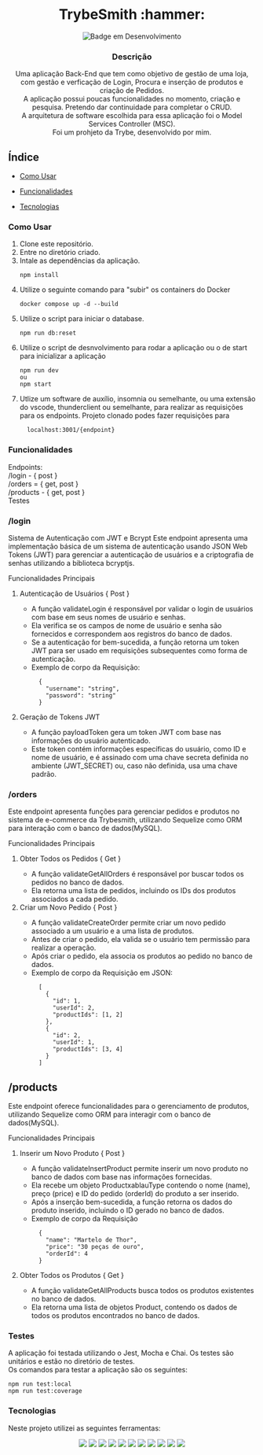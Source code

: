 <h1 align="center"> TrybeSmith :hammer: </h1>

<div align="center"> 
  
  ![Badge em Desenvolvimento](http://img.shields.io/static/v1?label=STATUS&message=EM%20DESENVOLVIMENTO&color=GREEN&style=for-the-badge)

</div>

<div align="center">
  <h3>Descrição</h3>
  <p>
    Uma aplicação Back-End que tem como objetivo de gestão de uma loja, com gestão e verficação de Login, Procura e inserção de produtos e criação de Pedidos.<br>
    A aplicação possui poucas funcionalidades no momento, criação e pesquisa. Pretendo dar continuidade para completar o CRUD.<br>
    A arquitetura de software escolhida para essa aplicação foi o Model Services Controller (MSC).<br>
    Foi um prohjeto da Trybe, desenvolvido por mim.
  </p>
</div>

## Índice

- [Como Usar](#como-usar)
  
- [Funcionalidades](#funcionalidades)
  
- [Tecnologias](#tecnologias)

### Como Usar

    
<p>
  <ol>
    <li>
      Clone este repositório.
    </li>
    <li>
      Entre no diretório criado.
    </li>
    <li>
      Intale as dependências da aplicação.
      
    npm install
      
            
  </li>
  <li>
    Utilize o seguinte comando para "subir" os containers do Docker

    docker compose up -d --build
        
  </li>
  <li>
    Utilize o script para iniciar o database.

    npm run db:reset
    
  </li>
  <li>
    Utilize o script de desnvolvimento para rodar a aplicação ou o de start para inicializar a aplicação

    npm run dev
    ou
    npm start
    
  </li>
  <li>
    Utlize um software de auxílio, insomnia ou semelhante, ou uma extensão do vscode, thunderclient ou semelhante, para realizar as requisições para os endpoints. Projeto clonado podes fazer requisições para

      localhost:3001/{endpoint}
    
  </li>
  </ol>
</p>

### Funcionalidades

Endpoints:<br>
/login - { post }<br>
/orders = { get, post }<br> 
/products - { get, post }<br>
Testes

### /login

Sistema de Autenticação com JWT e Bcrypt
Este endpoint apresenta uma implementação básica de um sistema de autenticação usando JSON Web Tokens (JWT) para gerenciar a autenticação de usuários e a criptografia de senhas utilizando a biblioteca bcryptjs.<br>

Funcionalidades Principais
<ol>
  <li>Autenticação de Usuários { Post } </li>
  <ul>
    <li>
      A função validateLogin é responsável por validar o login de usuários com base em seus nomes de usuário e senhas.
    </li>
    <li>
      Ela verifica se os campos de nome de usuário e senha são fornecidos e correspondem aos registros do banco de dados.
    </li>
    <li>
      Se a autenticação for bem-sucedida, a função retorna um token JWT para ser usado em requisições subsequentes como forma de autenticação.
    </li>
    <li>
      Exemplo de corpo da Requisição:
      
      {
        "username": "string",
        "password": "string"
      }
      
    
</li>
  </ul>
  <li>Geração de Tokens JWT</li>
  <ul>
    <li>
      A função payloadToken gera um token JWT com base nas informações do usuário autenticado.
    </li>
    <li>
      Este token contém informações específicas do usuário, como ID e nome de usuário, e é assinado com uma chave secreta definida no ambiente (JWT_SECRET) ou, caso não definida, usa uma chave padrão.
    </li>
  </ul>
</ol>

### /orders

Este endpoint apresenta funções para gerenciar pedidos e produtos no sistema de e-commerce da Trybesmith, utilizando Sequelize como ORM para interação com o banco de dados(MySQL).

Funcionalidades Principais
<ol>
  <li>Obter Todos os Pedidos { Get }</li>
  <ul>
    <li>
      A função validateGetAllOrders é responsável por buscar todos os pedidos no banco de dados.
    </li>
    <li>
      Ela retorna uma lista de pedidos, incluindo os IDs dos produtos associados a cada pedido.
    </li>
  </ul>
  <li>Criar um Novo Pedido { Post } </li>
  <ul>
    <li>
      A função validateCreateOrder permite criar um novo pedido associado a um usuário e a uma lista de produtos.
    </li>
    <li>
      Antes de criar o pedido, ela valida se o usuário tem permissão para realizar a operação.
    </li>
    <li>
      Após criar o pedido, ela associa os produtos ao pedido no banco de dados.
    </li>
    <li>
      Exemplo de corpo da Requisição em JSON:

      [
        {
          "id": 1,
          "userId": 2,
          "productIds": [1, 2]
        },
        {
          "id": 2,
          "userId": 1,
          "productIds": [3, 4]
        }
      ]
    
</li>
  </ul>
</ol>

## /products

Este endpoint oferece funcionalidades para o gerenciamento de produtos, utilizando Sequelize como ORM para interagir com o banco de dados(MySQL).

Funcionalidades Principais
<ol>
  <li>Inserir um Novo Produto { Post }
</li>
  <ul>
    <li>
      A função validateInsertProduct permite inserir um novo produto no banco de dados com base nas informações fornecidas.
    </li>
    <li>
      Ela recebe um objeto ProductxablauType contendo o nome (name), preço (price) e ID do pedido (orderId) do produto a ser inserido.
    </li>
    <li>
      Após a inserção bem-sucedida, a função retorna os dados do produto inserido, incluindo o ID gerado no banco de dados.
    </li>
    <li>
      Exemplo de corpo da Requisição

      {
        "name": "Martelo de Thor",
        "price": "30 peças de ouro",
        "orderId": 4
      }
      
</li>
  </ul>
  <li>Obter Todos os Produtos { Get }
</li>
  <ul>
    <li>
      A função validateGetAllProducts busca todos os produtos existentes no banco de dados.
    </li>
    <li>
      Ela retorna uma lista de objetos Product, contendo os dados de todos os produtos encontrados no banco de dados.
    </li>
  </ul>
</ol>

### Testes

A aplicação foi testada utilizando o Jest, Mocha e Chai. Os testes são unitários e estão no diretório de testes.<br>
Os comandos para testar a aplicação são os seguintes:

    npm run test:local
    npm run test:coverage

### Tecnologias

Neste projeto utilizei as seguintes ferramentas:
<div align="center">
  <img src="https://img.shields.io/badge/JavaScript-323330?style=for-the-badge&logo=javascript&logoColor=F7DF1E" />
  <img src="https://img.shields.io/badge/TypeScript-007ACC?style=for-the-badge&logo=typescript&logoColor=white" />
  <img src="https://img.shields.io/badge/Docker-2CA5E0?style=for-the-badge&logo=docker&logoColor=white" />
  <img src="https://img.shields.io/badge/Node%20js-339933?style=for-the-badge&logo=nodedotjs&logoColor=white" />
  <img src="https://img.shields.io/badge/Express%20js-000000?style=for-the-badge&logo=express&logoColor=white" />
  <img src="https://img.shields.io/badge/Sequelize-52B0E7?style=for-the-badge&logo=Sequelize&logoColor=white" />
  <img src="https://img.shields.io/badge/JWT-000000?style=for-the-badge&logo=JSON%20web%20tokens&logoColor=white" />
  <img src="https://img.shields.io/badge/Mocha-8D6748?style=for-the-badge&logo=Mocha&logoColor=white" />
  <img src="https://img.shields.io/badge/chai-A30701?style=for-the-badge&logo=chai&logoColor=white" />
  <img src="https://img.shields.io/badge/Jest-C21325?style=for-the-badge&logo=jest&logoColor=white" />
  <img src="https://img.shields.io/badge/MySQL-005C84?style=for-the-badge&logo=mysql&logoColor=white" />
</div>



<!-- Olá, Tryber!
Esse é apenas um arquivo inicial para o README do seu projeto.
É essencial que você preencha esse documento por conta própria, ok?
Não deixe de usar nossas dicas de escrita de README de projetos, e deixe sua criatividade brilhar!
:warning: IMPORTANTE: você precisa deixar nítido:
- quais arquivos/pastas foram desenvolvidos por você; 
- quais arquivos/pastas foram desenvolvidos por outra pessoa estudante;
- quais arquivos/pastas foram desenvolvidos pela Trybe.
-->
